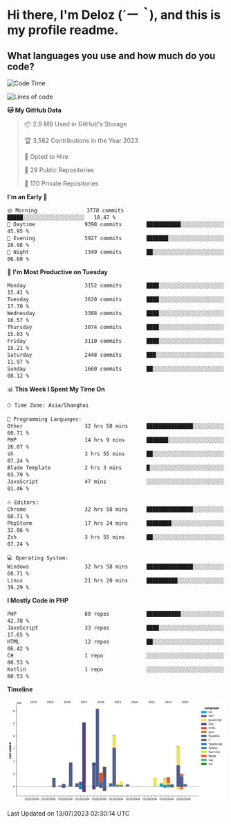 # **Hi there, I'm Deloz (*´ー｀*), and this is my profile readme.**

## **What languages you use and how much do you code?**

<!--START_SECTION:waka-->
![Code Time](http://img.shields.io/badge/Code%20Time-1%2C892%20hrs-blue)

![Lines of code](https://img.shields.io/badge/From%20Hello%20World%20I%27ve%20Written-31.3%20million%20lines%20of%20code-blue)

**🐱 My GitHub Data** 

> 📦 2.9 MB Used in GitHub's Storage 
 > 
> 🏆 3,562 Contributions in the Year 2023
 > 
> 💼 Opted to Hire
 > 
> 📜 29 Public Repositories 
 > 
> 🔑 170 Private Repositories 
 > 
**I'm an Early 🐤** 

```text
🌞 Morning                3778 commits        █████░░░░░░░░░░░░░░░░░░░░   18.47 % 
🌆 Daytime                9398 commits        ███████████░░░░░░░░░░░░░░   45.95 % 
🌃 Evening                5927 commits        ███████░░░░░░░░░░░░░░░░░░   28.98 % 
🌙 Night                  1349 commits        ██░░░░░░░░░░░░░░░░░░░░░░░   06.60 % 
```
📅 **I'm Most Productive on Tuesday** 

```text
Monday                   3152 commits        ████░░░░░░░░░░░░░░░░░░░░░   15.41 % 
Tuesday                  3620 commits        ████░░░░░░░░░░░░░░░░░░░░░   17.70 % 
Wednesday                3388 commits        ████░░░░░░░░░░░░░░░░░░░░░   16.57 % 
Thursday                 3074 commits        ████░░░░░░░░░░░░░░░░░░░░░   15.03 % 
Friday                   3110 commits        ████░░░░░░░░░░░░░░░░░░░░░   15.21 % 
Saturday                 2448 commits        ███░░░░░░░░░░░░░░░░░░░░░░   11.97 % 
Sunday                   1660 commits        ██░░░░░░░░░░░░░░░░░░░░░░░   08.12 % 
```


📊 **This Week I Spent My Time On** 

```text
🕑︎ Time Zone: Asia/Shanghai

💬 Programming Languages: 
Other                    32 hrs 58 mins      ███████████████░░░░░░░░░░   60.71 % 
PHP                      14 hrs 9 mins       ███████░░░░░░░░░░░░░░░░░░   26.07 % 
sh                       3 hrs 55 mins       ██░░░░░░░░░░░░░░░░░░░░░░░   07.24 % 
Blade Template           2 hrs 3 mins        █░░░░░░░░░░░░░░░░░░░░░░░░   03.79 % 
JavaScript               47 mins             ░░░░░░░░░░░░░░░░░░░░░░░░░   01.46 % 

🔥 Editors: 
Chrome                   32 hrs 58 mins      ███████████████░░░░░░░░░░   60.71 % 
PhpStorm                 17 hrs 24 mins      ████████░░░░░░░░░░░░░░░░░   32.06 % 
Zsh                      3 hrs 55 mins       ██░░░░░░░░░░░░░░░░░░░░░░░   07.24 % 

💻 Operating System: 
Windows                  32 hrs 58 mins      ███████████████░░░░░░░░░░   60.71 % 
Linux                    21 hrs 20 mins      ██████████░░░░░░░░░░░░░░░   39.29 % 
```

**I Mostly Code in PHP** 

```text
PHP                      80 repos            ███████████░░░░░░░░░░░░░░   42.78 % 
JavaScript               33 repos            ████░░░░░░░░░░░░░░░░░░░░░   17.65 % 
HTML                     12 repos            ██░░░░░░░░░░░░░░░░░░░░░░░   06.42 % 
C#                       1 repo              ░░░░░░░░░░░░░░░░░░░░░░░░░   00.53 % 
Kotlin                   1 repo              ░░░░░░░░░░░░░░░░░░░░░░░░░   00.53 % 
```



**Timeline**

![Lines of Code chart](https://raw.githubusercontent.com/deloz/deloz/main/assets/bar_graph.png)


 Last Updated on 13/07/2023 02:30:14 UTC
<!--END_SECTION:waka-->
